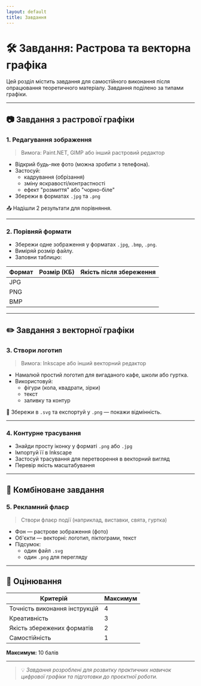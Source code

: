 ```yaml
---
layout: default
title: Завдання
---
```


# 🛠 Завдання: Растрова та векторна графіка

Цей розділ містить завдання для самостійного виконання після опрацювання теоретичного матеріалу. Завдання поділено за типами графіки.

---

## 📷 Завдання з растрової графіки

### 1. Редагування зображення

> Вимога: Paint.NET, GIMP або інший растровий редактор

- Відкрий будь-яке фото (можна зробити з телефона).
- Застосуй:
  - кадрування (обрізання)
  - зміну яскравості/контрастності
  - ефект "розмиття" або "чорно-біле"
- Збережи в форматах `.jpg` та `.png`

📤 Надішли 2 результати для порівняння.

---

### 2. Порівняй формати

- Збережи одне зображення у форматах `.jpg`, `.bmp`, `.png`.
- Виміряй розмір файлу.
- Заповни таблицю:

| Формат | Розмір (КБ) | Якість після збереження |
|--------|--------------|--------------------------|
| JPG    |              |                          |
| PNG    |              |                          |
| BMP    |              |                          |

---

## ✏️ Завдання з векторної графіки

### 3. Створи логотип

> Вимога: Inkscape або інший векторний редактор

- Намалюй простий логотип для вигаданого кафе, школи або гуртка.
- Використовуй:
  - фігури (кола, квадрати, зірки)
  - текст
  - заливку та контур

🎯 Збережи в `.svg` та експортуй у `.png` — покажи відмінність.

---

### 4. Контурне трасування

- Знайди просту іконку у форматі `.png` або `.jpg`
- Імпортуй її в Inkscape
- Застосуй трасування для перетворення в векторний вигляд
- Перевір якість масштабування

---

## 🤝 Комбіноване завдання

### 5. Рекламний флаєр

> Створи флаєр події (наприклад, виставки, свята, гуртка)

- Фон — растрове зображення (фото)
- Об'єкти — векторні: логотип, піктограми, текст
- Підсумок:
  - один файл `.svg`
  - один `.png` для перегляду

---

## 📝 Оцінювання

| Критерій                   | Максимум |
|----------------------------|----------|
| Точність виконання інструкцій | 4        |
| Креативність               | 3        |
| Якість збережених форматів | 2        |
| Самостійність              | 1        |

**Максимум:** 10 балів

---

> 💡 *Завдання розроблені для розвитку практичних навичок цифрової графіки та підготовки до проєктної роботи.*


